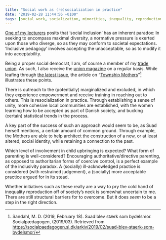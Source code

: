```yaml
---
title: "Social work as (re)socialization in practice"
date: "2019-02-28 11:44:56 +0100"
tags: [social work, socialization, minorities, inequality, reproduction]
---
```



[One of my lecturers][bjerre] posits that ‘social inclusion’ has an inherent paradox: In seeking to encompass maximal diversity, a normative pressure is exerted upon those who diverge, so as they may conform to societal expectations.
‘Inclusive pedagogy’ involves accepting the unacceptable, so as to modify it into acceptability.

Being a proper social democrat, I am, of course a member of my [trade union][sl].
As such, I also receive the [union magazine][socialpædaogen] on a regular basis.
While leafing through [the latest issue][socpæd03], the article on “[Township Mothers][bydelsmor]”[^suad] illustrates these points.

There is outreach to the (potentially) marginalized and excluded, in which they experience empowerment and receive training in reaching out to others.
This is resocialization in practice.
Through establishing a sense of unity, more cohesive local communities are established, with the women learning how to be accepted as part of Danish society, and bucking (certain) statistical trends in the process.


A key part of the success of such an approach would seem to be, as Suad herself mentions, a certain amount of common ground.
Through example, the Mothers are able to help architect the construction of a new, or at least altered, social identity, while retaining a connection to the past.

Which level of involvement in child upbringing is expected?
What form of parenting is well-considered?
Encouraging authoritative/directive parenting, as opposed to authoritarian forms of coercive control, is a perfect example of the inclusivity paradox.
A (socially) ill-acknowledged practice is considered (with restrained judgement), a (socially) more acceptable practice argued for in its stead.

Whether initiatives such as these really are a way to pry the cold hand of inequality reproduction off of society’s neck is somewhat uncertain to me.
There are still structural barriers for to overcome.
But it does *seem* to be a step in the right direction.

[sl]: https://sl.dk/

[socialpædaogen]: https://socialpædaogen.sl.dk/

[socpæd03]: https://socialpaedagogen.sl.dk/fagblad/2019/03-2019/

[bjerre]: http://pure.au.dk/portal/da/persons/joern-bjerre(2449c71c-a439-45fc-8671-19d55e648940).html

[^suad]: Sandahl, M.
D.
(2019, February 18).
Suad blev stærk som bydelsmor.
Socialpædagogen, (2019/03).
Retrieved from https://socialpaedagogen.sl.dk/arkiv/2019/02/suad-blev-staerk-som-bydelsmor/

[bydelsmor]: https://bydelsmor.dk/Om-os
